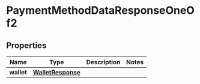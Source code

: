 

# PaymentMethodDataResponseOneOf2


## Properties

| Name | Type | Description | Notes |
|------------ | ------------- | ------------- | -------------|
|**wallet** | [**WalletResponse**](WalletResponse.md) |  |  |



